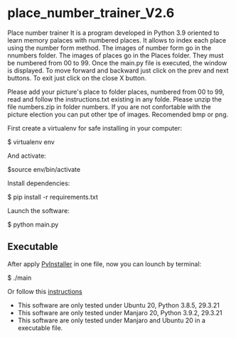 # place_number_trainer_V2.6
Place number trainer It is a program developed in Python 3.9 oriented to learn memory palaces with numbered places. It allows to index each place using the number form method. The images of number form go in the nnumbers folder. The images of places go in the Places folder. They must be numbered from 00 to 99. Once the main.py file is executed, the window is displayed. To move forward and backward just click on the prev and next buttons. To exit just click on the close X button. 

Please add your picture's place to folder places, numbered from 00 to 99, read and follow the instructions.txt existing in any folde.
Please unzip the file numbers.zip in folder numbers. If you are not confortable with the picture election you can put other tpe of images. Recomended bmp or png.

First create a virtualenv for safe installing in your computer:

$ virtualenv env

And activate:

$source env/bin/activate

Install dependencies:

$ pip install -r requirements.txt

Launch the software:

$ python main.py

## Executable 
After apply [PyInstaller](https://realpython.com/pyinstaller-python/) in one file, now you can lounch by terminal:

$ ./main

Or follow this [instructions](https://www.unixmen.com/create-whisker-menu-launcher-manjaro-xfce/)

+ This software are only tested under Ubuntu 20, Python 3.8.5, 29.3.21
+ This software are only tested under Manjaro 20, Python 3.9.2, 29.3.21
+ This software are only tested under Manjaro and Ubuntu 20 in a executable file.
